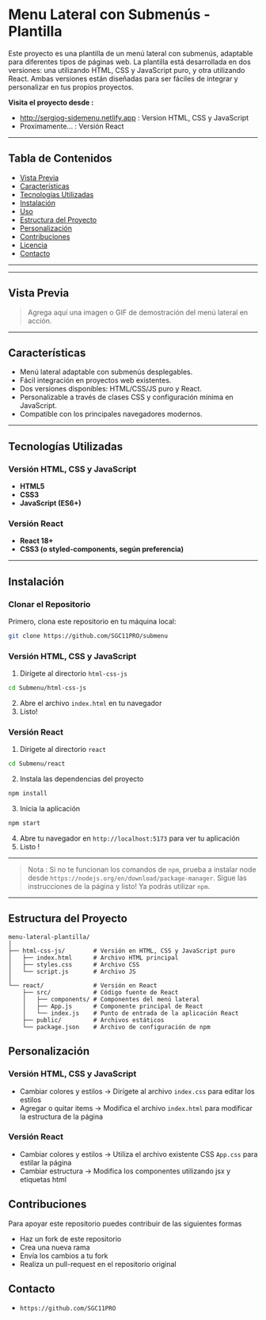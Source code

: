 # Menu Lateral con Submenús - Plantilla

Este proyecto es una plantilla de un menú lateral con submenús, adaptable para diferentes tipos de páginas web. 
La plantilla está desarrollada en dos versiones: una utilizando HTML, CSS y JavaScript puro, y otra utilizando React. 
Ambas versiones están diseñadas para ser fáciles de integrar y personalizar en tus propios proyectos.

**Visita el proyecto desde :**
- http://sergiog-sidemenu.netlify.app : Version HTML, CSS y JavaScript
- Proximamente... : Versión React

---

## Tabla de Contenidos

- [Vista Previa](#vista-previa)
- [Características](#características)
- [Tecnologías Utilizadas](#tecnologías-utilizadas)
- [Instalación](#instalación)
- [Uso](#uso)
- [Estructura del Proyecto](#estructura-del-proyecto)
- [Personalización](#personalización)
- [Contribuciones](#contribuciones)
- [Licencia](#licencia)
- [Contacto](#contacto)

---
---

## Vista Previa

> Agrega aquí una imagen o GIF de demostración del menú lateral en acción.

---

## Características

- Menú lateral adaptable con submenús desplegables.
- Fácil integración en proyectos web existentes.
- Dos versiones disponibles: HTML/CSS/JS puro y React.
- Personalizable a través de clases CSS y configuración mínima en JavaScript.
- Compatible con los principales navegadores modernos.

---

## Tecnologías Utilizadas

### Versión HTML, CSS y JavaScript

- **HTML5**
- **CSS3**
- **JavaScript (ES6+)**

### Versión React

- **React 18+**
- **CSS3 (o styled-components, según preferencia)**

---

## Instalación

### Clonar el Repositorio

Primero, clona este repositorio en tu máquina local:

```bash
git clone https://github.com/SGC11PRO/submenu
```

### Versión HTML, CSS y JavaScript

1. Dirígete al directorio `html-css-js`
```bash
cd Submenu/html-css-js
```

2. Abre el archivo `index.html` en tu navegador
3. Listo!

### Versión React
1. Dirígete al directorio `react`
```bash
cd Submenu/react
```

2. Instala las dependencias del proyecto
```bash
npm install
```

3. Inicia la aplicación
```bash
npm start
```

4. Abre tu navegador en `http://localhost:5173` para ver tu aplicación
5. Listo !

---
> Nota : Si no te funcionan los comandos de `npm`, prueba a instalar node desde `https://nodejs.org/en/download/package-manager`.
> Sigue las instrucciones de la página y listo! Ya podrás utilizar `npm`.
---

## Estructura del Proyecto
```
menu-lateral-plantilla/
│
├── html-css-js/        # Versión en HTML, CSS y JavaScript puro
│   ├── index.html      # Archivo HTML principal
│   ├── styles.css      # Archivo CSS
│   └── script.js       # Archivo JS
│
└── react/              # Versión en React
    ├── src/            # Código fuente de React
    │   ├── components/ # Componentes del menú lateral
    │   ├── App.js      # Componente principal de React
    │   └── index.js    # Punto de entrada de la aplicación React
    ├── public/         # Archivos estáticos
    └── package.json    # Archivo de configuración de npm
```

## Personalización
### Versión HTML, CSS y JavaScript
- Cambiar colores y estilos -> Dirígete al archivo `index.css` para editar los estilos
- Agregar o quitar items -> Modifica el archivo `index.html` para modificar la estructura de la página

### Versión React
- Cambiar colores y estilos -> Utiliza el archivo existente CSS `App.css` para estilar la página
- Cambiar estructura -> Modifica los componentes utilizando jsx y etiquetas html

## Contribuciones
Para apoyar este repositorio puedes contribuir de las siguientes formas
- Haz un fork de este repositorio
- Crea una nueva rama
- Envía los cambios a tu fork
- Realiza un pull-request en el repositorio original

## Contacto
- `https://github.com/SGC11PRO`
